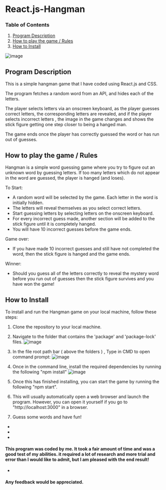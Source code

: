 # React.js-Hangman

### Table of Contents

1. [Program Description](#program-description)
2. [How to play the game / Rules](#how-to-play)
3. [How to Install](#how-to-install)

![image](https://user-images.githubusercontent.com/123034061/219880611-bb9fa110-9ce3-4a60-aa16-80b3ee39d9e1.png)


## Program Description <a name="program-description"></a>

This is a simple hangman game that I have coded using React.js and CSS. 

The program fetches a random word from an API, and hides each of the letters. 

The player selects letters via an onscreen keyboard, as the player guesses correct letters, the corresponding letters are revealed, and if the player selects incorrect letters , the image in the game changes and shows the stick figure getting one step closer to being a hanged man. 

The game ends once the player has correctly guessed the word or has run out of guesses. 



## How to play the game / Rules <a name="how-to-play"></a>

Hangman is a simple word guessing game where you try to figure out an unknown word by guessing letters.
If too many letters which do not appear in the word are guessed, the player is hanged (and loses).

To Start:
- A random word will be selected by the game. Each letter in the word is initially hidden. 
- The letters will reveal themselves as you select correct letters.
- Start guessing letters by selecting letters on the onscreen keyboard.
- For every incorrect guess made, another section will be added to the stick figure until it is completely hanged. 
- You will have 10 incorrect guesses before the game ends.

Game over:
- If you have made 10 incorrect guesses and still have not completed the word, then the stick figure is hanged and the game ends.

Winner:
- Should you guess all of the letters correctly to reveal the mystery word before you run out of guesses then the stick figure survives and you have won the game!

## How to Install <a name="how-to-install"></a>

To install and run the Hangman game on your local machine, follow these steps:

1. Clone the repository to your local machine.
2. Navigate to the folder that contains the 'package' and 'package-lock' files. 
![image](https://user-images.githubusercontent.com/123034061/219879403-20277391-75de-4a12-b50a-04eb9baae6ff.png)

3. In the file root path bar ( above the folders ) , Type in CMD to open command prompt:
![image](https://user-images.githubusercontent.com/123034061/219879611-b9d689f4-0fba-47f6-a150-2818526d0640.png)

4. Once in the command line, install the required dependencies by running the following  "npm install"
 ![image](https://user-images.githubusercontent.com/123034061/219879709-10a94190-1a8f-4cee-a85a-6a16a2ece523.png)

5. Once this has finished installing, you can start the game by running the following "npm start".
6. This will usually automatically open a web browser and launch the program. However, you can open it yourself if you go to "http://localhost:3000" in a browser. 
7. Guess some words and have fun! 

-
-
-
#### This program was coded by me. It took a fair amount of time and was a good test of my abilities. it required a lot of research and more trial and error than I would like to admit, but I am pleased with the end result! 
-
#### Any feedback would be appreciated.
